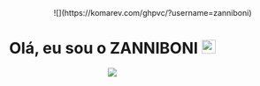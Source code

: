 <div align="right">
  ![](https://komarev.com/ghpvc/?username=zanniboni)
</div>
<div align="center">
<h1>Olá, eu sou o <strong>ZANNIBONI</strong> <img src="https://media.giphy.com/media/hvRJCLFzcasrR4ia7z/giphy.gif" width="25px"> </h1>
  
 <img  src="http://github-readme-streak-stats.herokuapp.com?user=zanniboni&theme=dracula&hide_border=true">

 </div>
